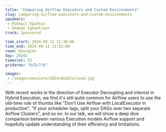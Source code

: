 ```yaml
---
title: "Comparing Airflow Executors and Custom Environments"
slug: comparing-airflow-executors-and-custom-environments
speakers:
 - Mikhail Epikhin
 - Deepan Ignaatious
track: Sponsored

time_start: 2024-09-11 11:30:00
time_end: 2024-09-11 11:55:00
room: Georgian
day: 20242
timeslot: 52
gridarea: "6/5/7/6"

images: 
 - /images/sessions/2024/doublecloud.jpg
---
```


With recent works in the direction of Executor Decoupling and interest in Hybrid Execution, we find it's still quite common for Airflow users to use the old-time rule of thumbs like "Don't Use Airflow with LocalExecutor in production", "If your scheduler lags, split your DAGs over two separate Airflow Clusters", and so on. In our talk, we will show a deep dive comparison between various Execution models Airflow support and hopefully update understanding of their efficiency and limitations.